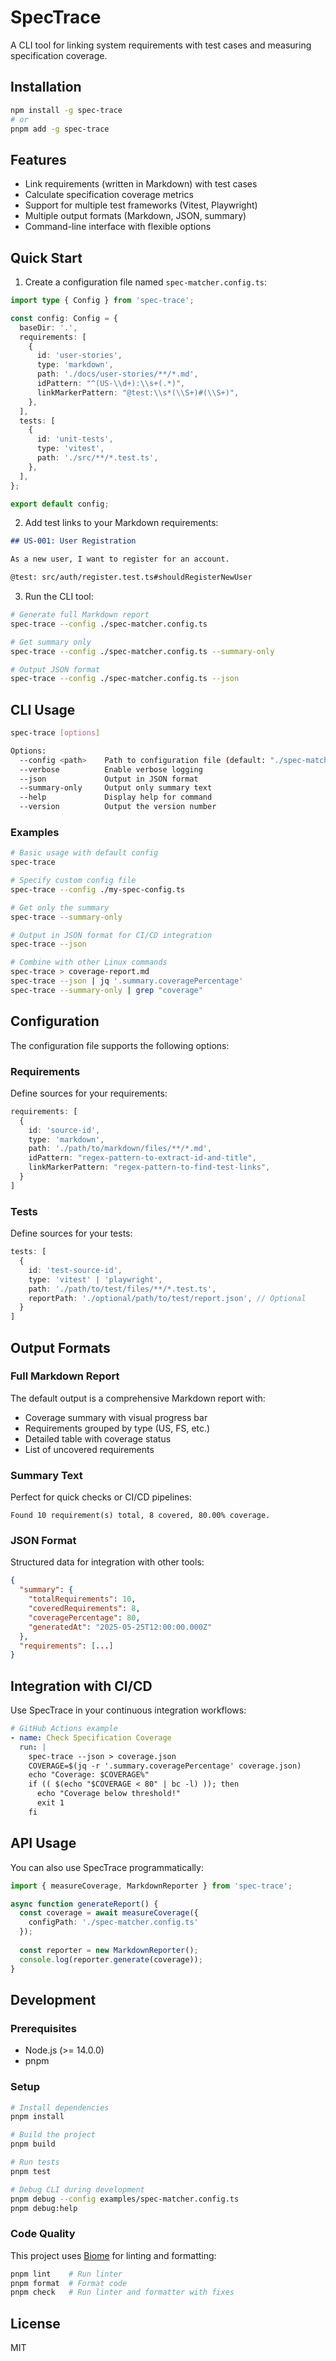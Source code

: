 # SpecTrace

A CLI tool for linking system requirements with test cases and measuring specification coverage.

## Installation

```bash
npm install -g spec-trace
# or
pnpm add -g spec-trace
```

## Features

- Link requirements (written in Markdown) with test cases
- Calculate specification coverage metrics
- Support for multiple test frameworks (Vitest, Playwright)
- Multiple output formats (Markdown, JSON, summary)
- Command-line interface with flexible options

## Quick Start

1. Create a configuration file named `spec-matcher.config.ts`:

```typescript
import type { Config } from 'spec-trace';

const config: Config = {
  baseDir: '.',
  requirements: [
    {
      id: 'user-stories',
      type: 'markdown',
      path: './docs/user-stories/**/*.md',
      idPattern: "^(US-\\d+):\\s+(.*)",
      linkMarkerPattern: "@test:\\s*(\\S+)#(\\S+)",
    },
  ],
  tests: [
    {
      id: 'unit-tests',
      type: 'vitest',
      path: './src/**/*.test.ts',
    },
  ],
};

export default config;
```

2. Add test links to your Markdown requirements:

```markdown
## US-001: User Registration

As a new user, I want to register for an account.

@test: src/auth/register.test.ts#shouldRegisterNewUser
```

3. Run the CLI tool:

```bash
# Generate full Markdown report
spec-trace --config ./spec-matcher.config.ts

# Get summary only
spec-trace --config ./spec-matcher.config.ts --summary-only

# Output JSON format
spec-trace --config ./spec-matcher.config.ts --json
```

## CLI Usage

```bash
spec-trace [options]

Options:
  --config <path>    Path to configuration file (default: "./spec-matcher.config.ts")
  --verbose          Enable verbose logging
  --json             Output in JSON format
  --summary-only     Output only summary text
  --help             Display help for command
  --version          Output the version number
```

### Examples

```bash
# Basic usage with default config
spec-trace

# Specify custom config file
spec-trace --config ./my-spec-config.ts

# Get only the summary
spec-trace --summary-only

# Output in JSON format for CI/CD integration
spec-trace --json

# Combine with other Linux commands
spec-trace > coverage-report.md
spec-trace --json | jq '.summary.coveragePercentage'
spec-trace --summary-only | grep "coverage"
```

## Configuration

The configuration file supports the following options:

### Requirements

Define sources for your requirements:

```typescript
requirements: [
  {
    id: 'source-id',
    type: 'markdown',
    path: './path/to/markdown/files/**/*.md',
    idPattern: "regex-pattern-to-extract-id-and-title",
    linkMarkerPattern: "regex-pattern-to-find-test-links",
  }
]
```

### Tests

Define sources for your tests:

```typescript
tests: [
  {
    id: 'test-source-id',
    type: 'vitest' | 'playwright',
    path: './path/to/test/files/**/*.test.ts',
    reportPath: './optional/path/to/test/report.json', // Optional
  }
]
```

## Output Formats

### Full Markdown Report

The default output is a comprehensive Markdown report with:
- Coverage summary with visual progress bar
- Requirements grouped by type (US, FS, etc.)
- Detailed table with coverage status
- List of uncovered requirements

### Summary Text

Perfect for quick checks or CI/CD pipelines:
```
Found 10 requirement(s) total, 8 covered, 80.00% coverage.
```

### JSON Format

Structured data for integration with other tools:
```json
{
  "summary": {
    "totalRequirements": 10,
    "coveredRequirements": 8,
    "coveragePercentage": 80,
    "generatedAt": "2025-05-25T12:00:00.000Z"
  },
  "requirements": [...]
}
```

## Integration with CI/CD

Use SpecTrace in your continuous integration workflows:

```yaml
# GitHub Actions example
- name: Check Specification Coverage
  run: |
    spec-trace --json > coverage.json
    COVERAGE=$(jq -r '.summary.coveragePercentage' coverage.json)
    echo "Coverage: $COVERAGE%"
    if (( $(echo "$COVERAGE < 80" | bc -l) )); then
      echo "Coverage below threshold!"
      exit 1
    fi
```

## API Usage

You can also use SpecTrace programmatically:

```typescript
import { measureCoverage, MarkdownReporter } from 'spec-trace';

async function generateReport() {
  const coverage = await measureCoverage({
    configPath: './spec-matcher.config.ts'
  });
  
  const reporter = new MarkdownReporter();
  console.log(reporter.generate(coverage));
}
```

## Development

### Prerequisites

- Node.js (>= 14.0.0)
- pnpm

### Setup

```bash
# Install dependencies
pnpm install

# Build the project
pnpm build

# Run tests
pnpm test

# Debug CLI during development
pnpm debug --config examples/spec-matcher.config.ts
pnpm debug:help
```

### Code Quality

This project uses [Biome](https://biomejs.dev/) for linting and formatting:

```bash
pnpm lint    # Run linter
pnpm format  # Format code
pnpm check   # Run linter and formatter with fixes
```

## License

MIT
